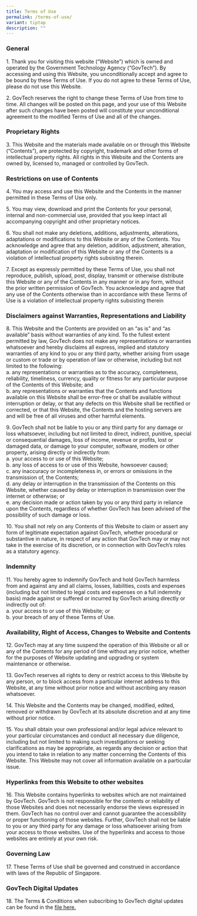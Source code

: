 ```yaml
---
title: Terms of Use
permalink: /terms-of-use/
variant: tiptap
description: ""
---
```

<h3><strong>General</strong></h3>
<p>1. Thank you for visiting this website (“Website”) which is owned and
operated by the Government Technology Agency (“GovTech”). By accessing
and using this Website, you unconditionally accept and agree to be bound
by these Terms of Use. If you do not agree to these Terms of Use, please
do not use this Website.</p>
<p>2. GovTech reserves the right to change these Terms of Use from time to
time. All changes will be posted on this page, and your use of this Website
after such changes have been posted will constitute your unconditional
agreement to the modified Terms of Use and all of the changes.</p>
<h3><strong>Proprietary Rights</strong></h3>
<p>3. This Website and the materials made available on or through this Website
(“Contents”), are protected by copyright, trademark and other forms of
intellectual property rights. All rights in this Website and the Contents
are owned by, licensed to, managed or controlled by GovTech.</p>
<h3><strong>Restrictions on use of Contents</strong></h3>
<p>4. You may access and use this Website and the Contents in the manner
permitted in these Terms of Use only.</p>
<p>5. You may view, download and print the Contents for your personal, internal
and non-commercial use, provided that you keep intact all accompanying
copyright and other proprietary notices.</p>
<p>6. You shall not make any deletions, additions, adjustments, alterations,
adaptations or modifications to this Website or any of the Contents. You
acknowledge and agree that any deletion, addition, adjustment, alteration,
adaptation or modification of this Website or any of the Contents is a
violation of intellectual property rights subsisting therein.</p>
<p>7. Except as expressly permitted by these Terms of Use, you shall not
reproduce, publish, upload, post, display, transmit or otherwise distribute
this Website or any of the Contents in any manner or in any form, without
the prior written permission of GovTech. You acknowledge and agree that
any use of the Contents otherwise than in accordance with these Terms of
Use is a violation of intellectual property rights subsisting therein</p>
<h3><strong>Disclaimers against Warranties, Representations and Liability</strong></h3>
<p>8. This Website and the Contents are provided on an “as is” and “as available”
basis without warranties of any kind. To the fullest extent permitted by
law, GovTech does not make any representations or warranties whatsoever
and hereby disclaims all express, implied and statutory warranties of any
kind to you or any third party, whether arising from usage or custom or
trade or by operation of law or otherwise, including but not limited to
the following:
<br>a. any representations or warranties as to the accuracy, completeness,
reliability, timeliness, currency, quality or fitness for any particular
purpose of the Contents of this Website; and
<br>b. any representations or warranties that the Contents and functions available
on this Website shall be error-free or shall be available without interruption
or delay, or that any defects on this Website shall be rectified or corrected,
or that this Website, the Contents and the hosting servers are and will
be free of all viruses and other harmful elements.</p>
<p>9. GovTech shall not be liable to you or any third party for any damage
or loss whatsoever, including but not limited to direct, indirect, punitive,
special or consequential damages, loss of income, revenue or profits, lost
or damaged data, or damage to your computer, software, modem or other property,
arising directly or indirectly from:
<br>a. your access to or use of this Website;
<br>b. any loss of access to or use of this Website, howsoever caused;
<br>c. any inaccuracy or incompleteness in, or errors or omissions in the
transmission of, the Contents;
<br>d. any delay or interruption in the transmission of the Contents on this
Website, whether caused by delay or interruption in transmission over the
internet or otherwise; or
<br>e. any decision made or action taken by you or any third party in reliance
upon the Contents, regardless of whether GovTech has been advised of the
possibility of such damage or loss.</p>
<p>10. You shall not rely on any Contents of this Website to claim or assert
any form of legitimate expectation against GovTech, whether procedural
or substantive in nature, in respect of any action that GovTech may or
may not take in the exercise of its discretion, or in connection with GovTech’s
roles as a statutory agency.</p>
<h3><strong>Indemnity</strong></h3>
<p>11. You hereby agree to indemnify GovTech and hold GovTech harmless from
and against any and all claims, losses, liabilities, costs and expenses
(including but not limited to legal costs and expenses on a full indemnity
basis) made against or suffered or incurred by GovTech arising directly
or indirectly out of:
<br>a. your access to or use of this Website; or
<br>b. your breach of any of these Terms of Use.</p>
<h3><strong>Availability, Right of Access, Changes to Website and Contents</strong></h3>
<p>12. GovTech may at any time suspend the operation of this Website or all
or any of the Contents for any period of time without any prior notice,
whether for the purposes of Website updating and upgrading or system maintenance
or otherwise.</p>
<p>13. GovTech reserves all rights to deny or restrict access to this Website
by any person, or to block access from a particular internet address to
this Website, at any time without prior notice and without ascribing any
reason whatsoever.</p>
<p>14. This Website and the Contents may be changed, modified, edited, removed
or withdrawn by GovTech at its absolute discretion and at any time without
prior notice.</p>
<p>15. You shall obtain your own professional and/or legal advice relevant
to your particular circumstances and conduct all necessary due diligence,
including but not limited to making such investigations or seeking clarifications
as may be appropriate, as regards any decision or action that you intend
to take in relation to any matter concerning the Contents of this Website.
This Website may not cover all information available on a particular issue.</p>
<h3><strong>Hyperlinks from this Website to other websites</strong></h3>
<p>16. This Website contains hyperlinks to websites which are not maintained
by GovTech. GovTech is not responsible for the contents or reliability
of those Websites and does not necessarily endorse the views expressed
in them. GovTech has no control over and cannot guarantee the accessibility
or proper functioning of those websites. Further, GovTech shall not be
liable to you or any third party for any damage or loss whatsoever arising
from your access to those websites. Use of the hyperlinks and access to
those websites are entirely at your own risk.</p>
<h3><strong>Governing Law</strong></h3>
<p>17. These Terms of Use shall be governed and construed in accordance with
laws of the Republic of Singapore.</p>
<h3><strong>GovTech Digital Updates</strong></h3>
<p>18. The Terms &amp; Conditions when subscribing to GovTech digital updates
can be found in the <a href="/files/GovTech_Subscription_Terms_Conditions.pdf" rel="noopener noreferrer nofollow" target="_blank">file here.</a>
</p>